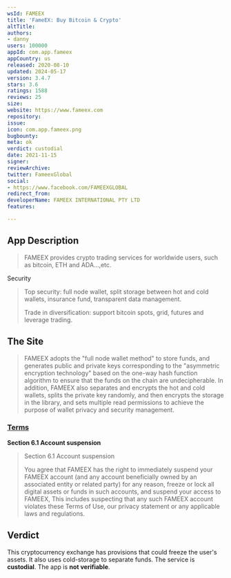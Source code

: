 ```yaml
---
wsId: FAMEEX
title: 'FameEX: Buy Bitcoin & Crypto'
altTitle: 
authors:
- danny
users: 100000
appId: com.app.fameex
appCountry: us
released: 2020-08-10
updated: 2024-05-17
version: 3.4.7
stars: 3.6
ratings: 1588
reviews: 25
size: 
website: https://www.fameex.com
repository: 
issue: 
icon: com.app.fameex.png
bugbounty: 
meta: ok
verdict: custodial
date: 2021-11-15
signer: 
reviewArchive: 
twitter: FameexGlobal
social:
- https://www.facebook.com/FAMEEXGLOBAL
redirect_from: 
developerName: FAMEEX INTERNATIONAL PTY LTD
features: 

---
```


## App Description

> FAMEEX provides crypto trading services for worldwide users, such as bitcoin, ETH and ADA…,etc.

Security

> Top security: full node wallet, split storage between hot and cold wallets, insurance fund, transparent data management.
>
> Trade in diversification: support bitcoin spots, grid, futures and leverage trading.

## The Site

> FAMEEX adopts the "full node wallet method" to store funds, and generates public and private keys corresponding to the "asymmetric encryption technology" based on the one-way hash function algorithm to ensure that the funds on the chain are undecipherable. In addition, FAMEEX also separates and encrypts the hot and cold wallets, splits the private key randomly, and then encrypts the storage in the library, and sets multiple read permissions to achieve the purpose of wallet privacy and security management.

### [Terms](https://test.fameex.com/en-US/support/terms/service)

**Section 6.1 Account suspension**

> Section 6.1 Account suspension
>
> You agree that FAMEEX has the right to immediately suspend your FAMEEX account (and any account beneficially owned by an associated entity or related party) for any reason, freeze or lock all digital assets or funds in such accounts, and suspend your access to FAMEEX, This includes suspecting that any such FAMEEX account violates these Terms of Use, our privacy statement or any applicable laws and regulations.

## Verdict

This cryptocurrency exchange has provisions that could freeze the user's assets. It also uses cold-storage to separate funds. The service is **custodial**. The app is **not verifiable**.

